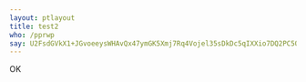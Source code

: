 ```yaml
---
layout: ptlayout
title: test2
who: /pprwp
say: U2FsdGVkX1+JGvoeeysWHAvQx47ymGK5Xmj7Rq4Vojel35sDkDc5qIXXio7DQ2PC5OkpquV3/C1n2ZXSXBhbMsu30x/1JOXz8bBTbK8sw7mMDE1V8o7vTQjSOwov5ZuepZBwcrUCfbi2L0mUFrinPn8eGRkILfmfy3nX1qjY86HdE64r0L0Cy/YVpA2z9f0wme1T6IZvIQhLKdsnuDkp5Q==
---
```

OK
